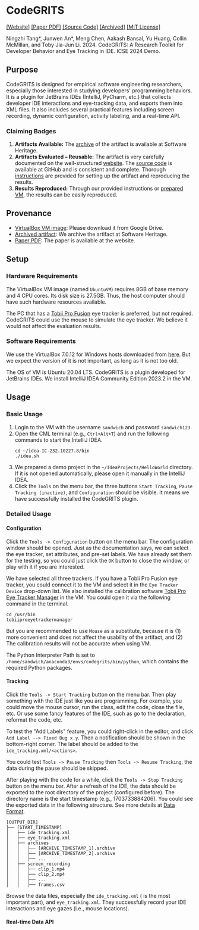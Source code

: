 # CodeGRITS

[[Website]](https://codegrits.github.io/CodeGRITS/)
[[Paper PDF]](https://codegrits.github.io/CodeGRITS/paper.pdf)
[[Source Code]](https://github.com/codegrits/CodeGRITS/)
[[Archived]](https://archive.softwareheritage.org/swh:1:dir:your-directory-id)
[[MIT License]](https://github.com/codegrits/CodeGRITS/blob/main/LICENSE)

Ningzhi Tang*, Junwen An*, Meng Chen, Aakash Bansal, Yu Huang, Collin McMillan, and Toby Jia-Jun Li. 2024.
CodeGRITS: A Research Toolkit for Developer Behavior and Eye Tracking in IDE. ICSE 2024 Demo.

## Purpose

CodeGRITS is designed for empirical software engineering researchers, especially those interested in studying
developers' programming behaviors. It is a plugin for JetBrains IDEs (IntelliJ, PyCharm, etc.) that collects developer
IDE interactions and eye-tracking data, and exports them into XML files. It also includes several practical features
including screen recording, dynamic configuration, activity labeling, and a real-time API.

### Claiming Badges

1. **Artifacts Available:** The [archive](https://archive.softwareheritage.org/swh:1:dir:your-directory-id) of the
   artifact is available at Software Heritage.
2. **Artifacts Evaluated – Reusable:** The artifact is very carefully documented on
   the well-structured [website](https://codegrits.github.io/CodeGRITS/).
   The [source code](https://github.com/codegrits/CodeGRITS/) is available at GitHub and is consistent and complete.
   Thorough [instructions](https://codegrits.github.io/CodeGRITS/usage-guide/) are provided for setting up the artifact
   and reproducing the results.
3. **Results Reproduced:** Through our provided instructions or [prepared VM](), the results can be easily reproduced.

## Provenance

- [VirtualBox VM image](): Please download it from Google Drive.
- [Archived artifact](https://archive.softwareheritage.org/swh:1:dir:your-directory-id): We archive the artifact at
  Software Heritage.
- [Paper PDF](https://codegrits.github.io/CodeGRITS/paper.pdf): The paper is available at the website.

## Setup

### Hardware Requirements

The VirtualBox VM image (named `UbuntuVM`) requires 8GB of base memory and 4 CPU cores. Its disk size is 27.5GB. Thus,
the host computer should have such hardware resources available.

The PC that has a [Tobii Pro Fusion](https://www.tobii.com/products/eye-trackers/screen-based/tobii-pro-fusion) eye
tracker is preferred, but not required. CodeGRITS could use the mouse to
simulate the eye tracker. We believe it would not affect the evaluation results.

### Software Requirements

We use the VirtualBox 7.0.12 for Windows hosts downloaded
from [here](https://download.virtualbox.org/virtualbox/7.0.12/VirtualBox-7.0.12-159484-Win.exe).
But we expect the version of it is not important, as long as it is not too old.

The OS of VM is Ubuntu 20.04 LTS. CodeGRITS is a plugin developed for JetBrains IDEs. We install IntelliJ IDEA Community
Edition 2023.2 in the VM.

## Usage

### Basic Usage

1. Login to the VM with the username `sandwich` and password `sandwich123`.
2. Open the CML terminal (e.g., `Ctrl+Alt+T`) and run the following commands to start the IntelliJ IDEA.
   ```shell
   cd ~/idea-IC-232.10227.8/bin
   ./idea.sh
   ```
3. We prepared a demo project in the `~/IdeaProjects/HelloWorld` directory. If it is not opened automatically, please
   open it manually in the IntelliJ IDEA.
4. Click the `Tools` on the menu bar, the three buttons `Start Tracking`, `Pause Tracking (inactive)`,
   and `Configuration` should be visible. It means we have successfully installed the CodeGRITS plugin.

### Detailed Usage

#### Configuration

Click the `Tools -> Configuration` button on the menu bar. The configuration window should be opened.
Just as the documentation says, we can select the eye tracker, set attributes, and pre-set labels.
We have already set them for the testing, so you could just click the `OK` button to close the window, or play with it
if you are interested.

We have selected all three trackers. If you have a Tobii Pro Fusion eye tracker, you could connect it to
the VM and select it in the `Eye Tracker Device` drop-down list. We also installed the calibration software
[Tobii Pro Eye Tracker Manager](https://www.tobii.com/products/software/applications-and-developer-kits/tobii-pro-eye-tracker-manager#downloads)
in the VM. You could open it via the following command in the terminal.
```shell
cd /usr/bin
tobiiproeyetrackermanager
```

But you are recommended to use `Mouse` as a substitute, because it is (1) more convenient and does not affect the
usability of the artifact, and (2) The calibration results will not be accurate when using VM.

The Python Interpreter Path is set to `/home/sandwich/anaconda3/envs/codegrits/bin/python`, which contains the required
Python packages.

#### Tracking

Click the `Tools -> Start Tracking` button on the menu bar. Then play something with the IDE just like you are
programming. For example, you could move the mouse cursor, run the class, edit the code, close the file, etc.
Or use some fancy features of the IDE, such as go to the declaration, reformat the code, etc.

To test the "Add Labels" feature, you could right-click in the editor, and click `Add Label --> Fixed Bug x.y`.
Then a notification should be shown in the bottom-right corner. The label should be added to
the `ide_tracking.xml/<actions>`.

You could test `Tools -> Pause Tracking` then `Tools -> Resume Tracking`, the data during the pause should be skipped.

After playing with the code for a while, click the `Tools -> Stop Tracking` button on the menu bar. After a refresh
of the IDE, the data should be exported to the root directory of the project (configured before). The directory name
is the start timestamp (e.g., 1703733884206). You could see the exported data in the following structure.
See more details at [Data Format](https://codegrits.github.io/CodeGRITS/data-format/).

```angular2html
[OUTPUT_DIR]
├── [START_TIMESTAMP]
│   ├── ide_tracking.xml
│   ├── eye_tracking.xml
│   ├── archives
│   │   ├── [ARCHIVE_TIMESTAMP_1].archive
│   │   ├── [ARCHIVE_TIMESTAMP_2].archive
│   │   ├── ...
│   ├── screen_recording
│   │   ├── clip_1.mp4
│   │   ├── clip_2.mp4
│   │   ├── ...
│   │   ├── frames.csv
```

Browse the data files, especially the `ide_tracking.xml` (<actions> is the most important part),
and `eye_tracking.xml`. They successfully record your IDE interactions and eye gazes (i.e., mouse locations).

#### Real-time Data API

